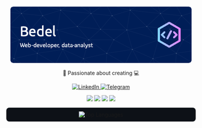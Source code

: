 <p align="center">
  <img src="./1.png" alt="Header Image">
</p>

<p align="center">
  🚀 Passionate about creating 💻 
</p>

<p align="center">
  <a href="https://www.linkedin.com/in/bedel-alimov/">
    <img src="https://img.shields.io/badge/-LinkedIn-blue?style=flat-square&logo=Linkedin&logoColor=white&link=https://www.linkedin.com/in/your-profile/" alt="LinkedIn">
  </a>
  <a href="https://t.me/ppoint2023">
    <img src="https://img.shields.io/badge/-Telegram-2CA5E0?style=flat-square&logo=telegram&logoColor=white&link=https://t.me/yourusername" alt="Telegram">
  </a>
</p>

<p align="center">
  <img src="https://img.shields.io/badge/-PHP-777BB4?style=flat&logo=php&logoColor=white">  <img src="https://img.shields.io/badge/-Python-3776AB?style=flat&logo=python&logoColor=white">  <img src="https://img.shields.io/badge/-SQL-4479A1?style=flat&logo=mysql&logoColor=white"> <img src="https://img.shields.io/badge/-JavaScript-F7DF1E?style=flat&logo=javascript&logoColor=black">
</p>
<p align="center" style="background-color: #0d1117; border-radius: 8px; padding: 10px;">
  <img src="https://github-readme-stats.vercel.app/api/top-langs/?username=bedel13&layout=compact" alt="Top Languages" />
</p>

